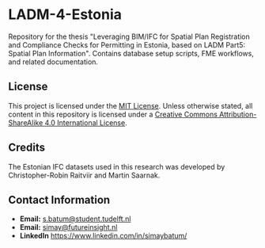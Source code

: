 # LADM-4-Estonia
Repository for the thesis "Leveraging BIM/IFC for Spatial Plan Registration and Compliance Checks for Permitting in Estonia, based on LADM Part5: Spatial Plan Information". Contains database setup scripts, FME workflows, and related documentation.



## License
This project is licensed under the [MIT License](LICENSE). 
Unless otherwise stated, all content in this repository is licensed under a [Creative Commons Attribution-ShareAlike 4.0 International License](https://creativecommons.org/licenses/by-sa/4.0/).

## Credits 
The Estonian IFC datasets used in this research was developed by Christopher-Robin Raitviir and Martin Saarnak.

## Contact Information
- **Email:** s.batum@student.tudelft.nl
- **Email:** simay@futureinsight.nl
- **LinkedIn** https://www.linkedin.com/in/simaybatum/ 
